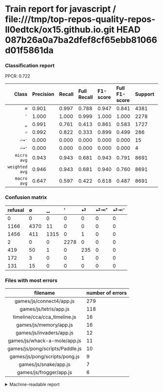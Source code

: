 # Train report for javascript / file:///tmp/top-repos-quality-repos-ll0edtck/ox15.github.io.git HEAD 087b26a0a7ba2dfef8cf65ebb81066d01f5861da

### Classification report

PPCR: 0.722

| Class | Precision | Recall | Full Recall | F1-score | Full F1-score | Support | Full Support | PPCR |
|------:|:----------|:-------|:------------|:---------|:---------|:--------|:-------------|:-----|
| `∅` | 0.901| 0.997| 0.788| 0.947| 0.841| 4381| 5547| 0.790 |
| `'` | 1.000| 1.000| 0.999| 1.000| 1.000| 2278| 2280| 0.999 |
| `␣` | 0.991| 0.761| 0.413| 0.861| 0.583| 1727| 3183| 0.543 |
| `⏎` | 0.992| 0.822| 0.333| 0.899| 0.499| 286| 705| 0.406 |
| `⏎⇥⁻` | 0.000| 0.000| 0.000| 0.000| 0.000| 15| 146| 0.103 |
| `⏎⇥⁺` | 0.000| 0.000| 0.000| 0.000| 0.000| 4| 176| 0.023 |
| `micro avg` | 0.943| 0.943| 0.681| 0.943| 0.791| 8691| 12037| 0.722 |
| `weighted avg` | 0.946| 0.943| 0.681| 0.940| 0.760| 8691| 12037| 0.722 |
| `macro avg` | 0.647| 0.597| 0.422| 0.618| 0.487| 8691| 12037| 0.722 |

### Confusion matrix

|refusal|  ∅| ␣| '| ⏎| ⏎⇥⁺| ⏎⇥⁻| 
|:---|:---|:---|:---|:---|:---|:---|
|0 |0 |0 |0 |0 |0 |0 |
|1166 |4370 |11 |0 |0 |0 |0 |
|1456 |411 |1315 |0 |1 |0 |0 |
|2 |0 |0 |2278 |0 |0 |0 |
|419 |50 |1 |0 |235 |0 |0 |
|172 |3 |0 |0 |1 |0 |0 |
|131 |15 |0 |0 |0 |0 |0 |

### Files with most errors

| filename | number of errors|
|:----:|:-----|
| games/js/connect4/app.js | 279 |
| games/js/tetris/app.js | 118 |
| timeline/cca/cca_timeline.js | 16 |
| games/js/memory/app.js | 16 |
| games/js/invaders/app.js | 12 |
| games/js/whack-a-mole/app.js | 11 |
| games/js/pong/scripts/Paddle.js | 10 |
| games/js/pong/scripts/pong.js | 9 |
| games/js/snake/app.js | 7 |
| games/js/frogger/app.js | 6 |

<details>
    <summary>Machine-readable report</summary>
```json
{
  "cl_report": {"\u0027": {"f1-score": 1.0, "precision": 1.0, "recall": 1.0, "support": 2278}, "macro avg": {"f1-score": 0.6177899158188193, "precision": 0.6472891621872859, "recall": 0.5967672492696591, "support": 8691}, "micro avg": {"f1-score": 0.9432746519387872, "precision": 0.9432746519387872, "recall": 0.9432746519387872, "support": 8691}, "weighted avg": {"f1-score": 0.9401303509945862, "precision": 0.9459440661926493, "recall": 0.9432746519387872, "support": 8691}, "\u2205": {"f1-score": 0.9469122426868907, "precision": 0.9012167457207672, "recall": 0.9974891577265464, "support": 4381}, "\u23ce": {"f1-score": 0.898661567877629, "precision": 0.9915611814345991, "recall": 0.8216783216783217, "support": 286}, "\u23ce\u21e5\u207a": {"f1-score": 0.0, "precision": 0.0, "recall": 0.0, "support": 4}, "\u23ce\u21e5\u207b": {"f1-score": 0.0, "precision": 0.0, "recall": 0.0, "support": 15}, "\u2423": {"f1-score": 0.8611656843483955, "precision": 0.9909570459683497, "recall": 0.7614360162130863, "support": 1727}},
  "cl_report_full": {"\u0027": {"f1-score": 0.9995612110574814, "precision": 1.0, "recall": 0.9991228070175439, "support": 2280}, "macro avg": {"f1-score": 0.48705936054871685, "precision": 0.6472891621872859, "recall": 0.42223360631456575, "support": 12037}, "micro avg": {"f1-score": 0.7910073330760323, "precision": 0.9432746519387872, "recall": 0.6810667109744953, "support": 12037}, "weighted avg": {"f1-score": 0.7601827777470698, "precision": 0.924841422176767, "recall": 0.6810667109744953, "support": 12037}, "\u2205": {"f1-score": 0.8407079646017699, "precision": 0.9012167457207672, "recall": 0.7878132323778619, "support": 5547}, "\u23ce": {"f1-score": 0.49893842887473455, "precision": 0.9915611814345991, "recall": 0.3333333333333333, "support": 705}, "\u23ce\u21e5\u207a": {"f1-score": 0.0, "precision": 0.0, "recall": 0.0, "support": 176}, "\u23ce\u21e5\u207b": {"f1-score": 0.0, "precision": 0.0, "recall": 0.0, "support": 146}, "\u2423": {"f1-score": 0.5831485587583148, "precision": 0.9909570459683497, "recall": 0.41313226515865537, "support": 3183}},
  "ppcr": 0.7220237600731079
}
```
</details>
